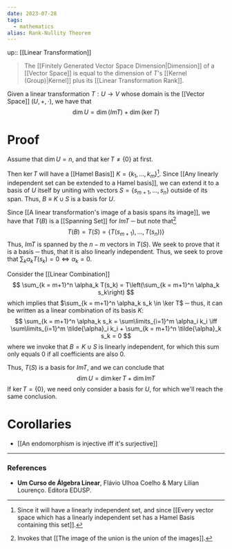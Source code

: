 ```yaml
---
date: 2023-07-28
tags:
  - mathematics
alias: Rank-Nullity Theorem
---
```

up:: [[Linear Transformation]]

> The [[Finitely Generated Vector Space Dimension|Dimension]] of a [[Vector Space]] is equal to the dimension of $T$'s [[Kernel (Group)|Kernel]] plus its [[Linear Transformation Rank]].

Given a linear transformation $T: U \to V$ whose domain is the [[Vector Space]] $(U, +, \cdot)$, we have that 
$$
\dim U = \dim (Im T) + \dim(\ker T)
$$
# Proof
Assume that $\dim U = n$, and that $\ker T \neq \{0\}$ at first. 

Then $\ker T$ will have a [[Hamel Basis]] $K = \{k_1, \dots, k_m\}$[^1]. 
Since [[Any linearly independent set can be extended to a Hamel basis]], we can extend it to a basis of $U$ itself by uniting with vectors $S = \{s_{m+1}, \dots, s_n\}$ outside of its span.
Thus, $B \equiv K \cup S$ is a basis for $U$.

Since [[A linear transformation's image of a basis spans its image]], we have that $T(B)$ is a [[Spanning Set]] for $Im T$ ─ but note that[^2]
$$
T(B) = T(S) = \{T(s_{m+1}), \dots, T(s_n))\}
$$
Thus, $Im T$ is spanned by the $n - m$ vectors in $T(S)$. We seek to prove that it is a basis ─ thus, that it is also linearly independent. Thus, we seek to prove that $\sum_k \alpha_k T(s_k) = 0 \iff \alpha_k = 0$.

Consider the [[Linear Combination]]
$$
\sum_{k = m+1}^n \alpha_k T(s_k) = T\left(\sum_{k = m+1}^n \alpha_k s_k\right)
$$
which implies that $\sum_{k = m+1}^n \alpha_k s_k \in \ker T$ ─ thus, it can be written as a linear combination of its basis $K$:
$$
\sum_{k = m+1}^n \alpha_k s_k = \sum\limits_{i=1}^m \alpha_i k_i \iff \sum\limits_{i=1}^m \tilde{\alpha}_i k_i + \sum_{k = m+1}^n \tilde{\alpha}_k s_k = 0
$$
where we invoke that $B = K \cup S$ is linearly independent, for which this sum only equals $0$ if all coefficients are also $0$. 

Thus, $T(S)$ is a basis for $Im T$, and we can conclude that
$$
\dim U = \dim \ker T + \dim Im T
$$
If $\ker T = \{0\}$, we need only consider a basis for $U$, for which we'll reach the same conclusion.

# Corollaries
- [[An endomorphism is injective iff it's surjective]]

---
### References
- **Um Curso de Álgebra Linear**, Flávio Ulhoa Coelho & Mary Lilian Lourenço. Editora EDUSP.

[^1]: Since it will have a linearly independent set, and since [[Every vector space which has a linearly independent set has a Hamel Basis containing this set]].
[^2]: Invokes that [[The image of the union is the union of the images]].